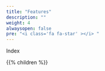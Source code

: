 ```yaml
---
title: "Features"
description: ""
weight: 4
alwaysopen: false
pre: "<i class='fa fa-star' ></i> "
---
```


Index

{{% children  %}}
